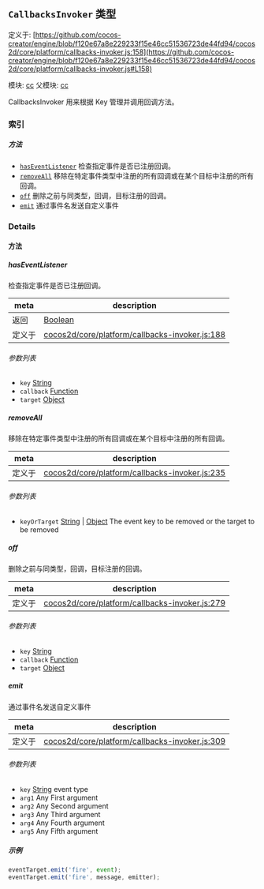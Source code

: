 ## `CallbacksInvoker` 类型


定义于: [https://github.com/cocos-creator/engine/blob/f120e67a8e229233f15e46cc51536723de44fd94/cocos2d/core/platform/callbacks-invoker.js:158](https://github.com/cocos-creator/engine/blob/f120e67a8e229233f15e46cc51536723de44fd94/cocos2d/core/platform/callbacks-invoker.js#L158)

模块: [cc](../modules/cc.md)
父模块: [cc](../modules/cc.md)


CallbacksInvoker 用来根据 Key 管理并调用回调方法。



### 索引



##### 方法

  - [`hasEventListener`](#haseventlistener) 检查指定事件是否已注册回调。
  - [`removeAll`](#removeall) 移除在特定事件类型中注册的所有回调或在某个目标中注册的所有回调。
  - [`off`](#off) 删除之前与同类型，回调，目标注册的回调。
  - [`emit`](#emit) 通过事件名发送自定义事件



### Details




<!-- Method Block -->
#### 方法


##### hasEventListener

检查指定事件是否已注册回调。

| meta | description |
|------|-------------|
| 返回 | <a href="https://developer.mozilla.org/en/JavaScript/Reference/Global_Objects/Boolean" class="crosslink external" target="_blank">Boolean</a> 
| 定义于 | [cocos2d/core/platform/callbacks-invoker.js:188](https://github.com/cocos-creator/engine/blob/f120e67a8e229233f15e46cc51536723de44fd94/cocos2d/core/platform/callbacks-invoker.js#L188) |

###### 参数列表
- `key` <a href="https://developer.mozilla.org/en/JavaScript/Reference/Global_Objects/String" class="crosslink external" target="_blank">String</a>  
- `callback` <a href="https://developer.mozilla.org/en/JavaScript/Reference/Global_Objects/Function" class="crosslink external" target="_blank">Function</a>  
- `target` <a href="https://developer.mozilla.org/en/JavaScript/Reference/Global_Objects/Object" class="crosslink external" target="_blank">Object</a>  


##### removeAll

移除在特定事件类型中注册的所有回调或在某个目标中注册的所有回调。

| meta | description |
|------|-------------|
| 定义于 | [cocos2d/core/platform/callbacks-invoker.js:235](https://github.com/cocos-creator/engine/blob/f120e67a8e229233f15e46cc51536723de44fd94/cocos2d/core/platform/callbacks-invoker.js#L235) |

###### 参数列表
- `keyOrTarget` <a href="https://developer.mozilla.org/en/JavaScript/Reference/Global_Objects/String" class="crosslink external" target="_blank">String</a> &#124; <a href="https://developer.mozilla.org/en/JavaScript/Reference/Global_Objects/Object" class="crosslink external" target="_blank">Object</a> The event key to be removed or the target to be removed


##### off

删除之前与同类型，回调，目标注册的回调。

| meta | description |
|------|-------------|
| 定义于 | [cocos2d/core/platform/callbacks-invoker.js:279](https://github.com/cocos-creator/engine/blob/f120e67a8e229233f15e46cc51536723de44fd94/cocos2d/core/platform/callbacks-invoker.js#L279) |

###### 参数列表
- `key` <a href="https://developer.mozilla.org/en/JavaScript/Reference/Global_Objects/String" class="crosslink external" target="_blank">String</a>  
- `callback` <a href="https://developer.mozilla.org/en/JavaScript/Reference/Global_Objects/Function" class="crosslink external" target="_blank">Function</a>  
- `target` <a href="https://developer.mozilla.org/en/JavaScript/Reference/Global_Objects/Object" class="crosslink external" target="_blank">Object</a>  


##### emit

通过事件名发送自定义事件

| meta | description |
|------|-------------|
| 定义于 | [cocos2d/core/platform/callbacks-invoker.js:309](https://github.com/cocos-creator/engine/blob/f120e67a8e229233f15e46cc51536723de44fd94/cocos2d/core/platform/callbacks-invoker.js#L309) |

###### 参数列表
- `key` <a href="https://developer.mozilla.org/en/JavaScript/Reference/Global_Objects/String" class="crosslink external" target="_blank">String</a> event type
- `arg1` Any First argument
- `arg2` Any Second argument
- `arg3` Any Third argument
- `arg4` Any Fourth argument
- `arg5` Any Fifth argument

##### 示例

```js
eventTarget.emit('fire', event);
eventTarget.emit('fire', message, emitter);
```


